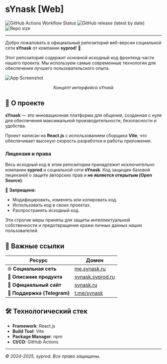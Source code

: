# sYnask [Web]

![GitHub Actions Workflow Status](https://github.com/KOSFin/synask-pl.web/actions/workflows/deploy.yml/badge.svg)
![GitHub release (latest by date)](https://img.shields.io/github/v/release/KOSFin/synask-pl.web)
![Repo size](https://img.shields.io/github/repo-size/KOSFin/synask-pl.web)

---

Добро пожаловать в официальный репозиторий веб-версии социальной сети **sYnask** от компании **syprod**! 🚀

Этот репозиторий содержит основной исходный код фронтенд-части нашего проекта. Мы используем самые современные технологии для обеспечения лучшего пользовательского опыта.

![App Screenshot](https://raw.githubusercontent.com/syprod/storage/main/synask-promo.png)
*<p align="center">Концепт интерфейса sYnask</p>*

## 📜 О проекте

**sYnask** — это инновационная платформа для общения, созданная с нуля для обеспечения максимальной производительности, безопасности и удобства.

Проект написан на **React.js** с использованием сборщика **Vite**, что обеспечивает высокую скорость разработки и работы приложения.

### **Лицензия и права**

Весь исходный код в этом репозитории принадлежит исключительно компании **syprod** и социальной сети **sYnask**. Код защищен базовой лицензией о защите авторских прав и **не является открытым (Open Source)**.

🚫 **Запрещено:**
* Модифицировать, изменять или копировать код.
* Использовать код в своих проектах.
* Распространять исходный код.

Эти строгие меры приняты для защиты интеллектуальной собственности и предотвращения кражи личных данных наших пользователей.

## 🔗 Важные ссылки

| Ресурс                  | Домен                                                              |
| ----------------------- | ------------------------------------------------------------------ |
| 🌐 **Социальная сеть** | [me.synask.ru](https://me.synask.ru)                               |
| 📝 **Описание продукта** | [synask.syprod.ru](https://synask.syprod.ru)                       |
| 📰 **Официальный сайт** | [synask.ru](https://synask.ru)                                     |
| 💬 **Поддержка (Telegram)** | [t.me/synask](https://t.me/synask)                                 |

## 🛠 Технологический стек

* **Framework**: React.js
* **Build Tool**: Vite
* **Package Manager**: npm
* **CI/CD**: GitHub Actions

---
*© 2024-2025, syprod. Все права защищены.*
